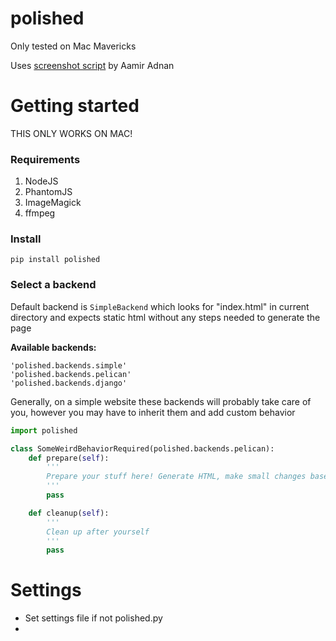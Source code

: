 polished
========

Only tested on Mac Mavericks


Uses [screenshot script](http://stackoverflow.com/a/18068097) by Aamir Adnan


Getting started
===============

THIS ONLY WORKS ON MAC!

### Requirements

1. NodeJS
2. PhantomJS
3. ImageMagick
4. ffmpeg

### Install

```
pip install polished
```

### Select a backend

Default backend is `SimpleBackend` which looks for "index.html" in current directory and expects static html
without any steps needed to generate the page


**Available backends:**

```
'polished.backends.simple'
'polished.backends.pelican'
'polished.backends.django'
```

Generally, on a simple website these backends will probably take care of you, however you may have to
inherit them and add custom behavior

```python
import polished

class SomeWeirdBehaviorRequired(polished.backends.pelican):
    def prepare(self):
        '''
        Prepare your stuff here! Generate HTML, make small changes based on a specific problem, skip
        '''
        pass

    def cleanup(self):
        '''
        Clean up after yourself
        '''
        pass
```


Settings
========

- Set settings file if not polished.py
-
